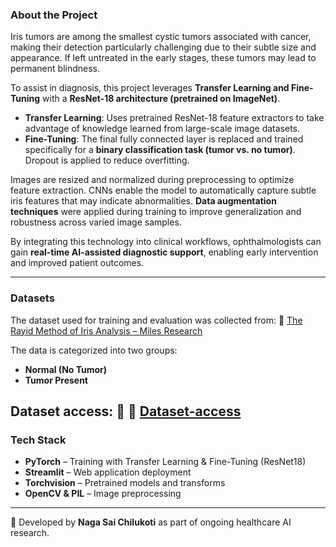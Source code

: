 
### **About the Project**

Iris tumors are among the smallest cystic tumors associated with cancer, making their detection particularly challenging due to their subtle size and appearance. If left untreated in the early stages, these tumors may lead to permanent blindness.

To assist in diagnosis, this project leverages **Transfer Learning and Fine-Tuning** with a **ResNet-18 architecture (pretrained on ImageNet)**.

* **Transfer Learning**: Uses pretrained ResNet-18 feature extractors to take advantage of knowledge learned from large-scale image datasets.
* **Fine-Tuning**: The final fully connected layer is replaced and trained specifically for a **binary classification task (tumor vs. no tumor)**. Dropout is applied to reduce overfitting.

Images are resized and normalized during preprocessing to optimize feature extraction. CNNs enable the model to automatically capture subtle iris features that may indicate abnormalities. **Data augmentation techniques** were applied during training to improve generalization and robustness across varied image samples.

By integrating this technology into clinical workflows, ophthalmologists can gain **real-time AI-assisted diagnostic support**, enabling early intervention and improved patient outcomes.

---

### **Datasets**

The dataset used for training and evaluation was collected from:
🔗 [The Rayid Method of Iris Analysis – Miles Research](http://milesresearch.com/main/links.htm)

The data is categorized into two groups:

* **Normal (No Tumor)**
* **Tumor Present**

Dataset access:
📂
🔗 [Dataset-access]([http://milesresearch.com/main/links.htm](https://drive.google.com/drive/folders/1JN3-8iQMFWO4FpGDQTa3QQLRhAoxVusJ))
---

### **Tech Stack**

* **PyTorch** – Training with Transfer Learning & Fine-Tuning (ResNet18)
* **Streamlit** – Web application deployment
* **Torchvision** – Pretrained models and transforms
* **OpenCV & PIL** – Image preprocessing

---

🚀 Developed by **Naga Sai Chilukoti** as part of ongoing healthcare AI research.
